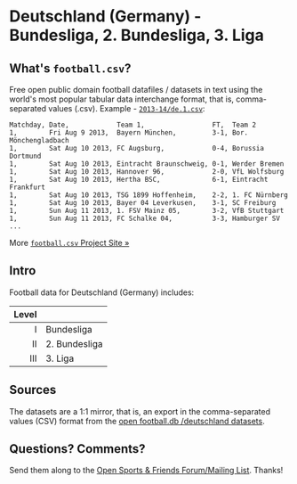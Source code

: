 # Deutschland (Germany) - Bundesliga, 2. Bundesliga, 3. Liga

## What's `football.csv`?

Free open public domain football datafiles / datasets in text using
the world's most popular tabular data interchange format, that is, comma-separated values (.csv).
Example - [`2013-14/de.1.csv`](2010s/2013-14/de.1.csv):

```
Matchday, Date,            Team 1,                 FT,  Team 2
1,        Fri Aug 9 2013,  Bayern München,         3-1, Bor. Mönchengladbach
1,        Sat Aug 10 2013, FC Augsburg,            0-4, Borussia Dortmund
1,        Sat Aug 10 2013, Eintracht Braunschweig, 0-1, Werder Bremen
1,        Sat Aug 10 2013, Hannover 96,            2-0, VfL Wolfsburg
1,        Sat Aug 10 2013, Hertha BSC,             6-1, Eintracht Frankfurt
1,        Sat Aug 10 2013, TSG 1899 Hoffenheim,    2-2, 1. FC Nürnberg
1,        Sat Aug 10 2013, Bayer 04 Leverkusen,    3-1, SC Freiburg
1,        Sun Aug 11 2013, 1. FSV Mainz 05,        3-2, VfB Stuttgart
1,        Sun Aug 11 2013, FC Schalke 04,          3-3, Hamburger SV
...
```


More [`football.csv` Project Site »](http://footballcsv.github.io)


## Intro

Football data for Deutschland (Germany) includes:

| Level |                               |
| ----: | ----------------------------- |
|     I |  Bundesliga                   |
|    II |  2. Bundesliga                |
|   III |  3. Liga                      |


## Sources

The datasets are a 1:1 mirror, that is, an export in the comma-separated values (CSV) format from the [open football.db /deutschland datasets](https://github.com/openfootball/deutschland).


## Questions? Comments?

Send them along to the
[Open Sports & Friends Forum/Mailing List](http://groups.google.com/group/opensport).
Thanks!


